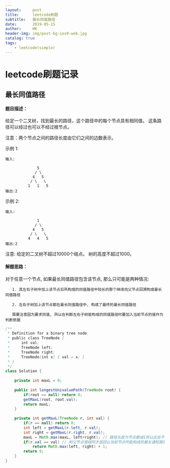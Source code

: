 ```yaml
---
layout:     post
title:      leetcode刷题
subtitle:   最长同值路径
date:       2019-05-15
author:     HK
header-img: img/post-bg-ios9-web.jpg
catalog: true
tags:
    - leetcode(simple)
---
```

# leetcode刷题记录
## 最长同值路径

#### 题目描述：
给定一个二叉树，找到最长的路径，这个路径中的每个节点具有相同值。 这条路径可以经过也可以不经过根节点。

注意：两个节点之间的路径长度由它们之间的边数表示。

示例 1:

    输入:

                  5
                 / \
                4   5
               / \   \
              1   1   5
    输出:2
示例 2:

    输入:

                  1
                 / \
                4   5
               / \   \
              4   4   5
    输出:2
注意: 给定的二叉树不超过10000个结点。 树的高度不超过1000。

#### 解题思路：
 对于任意一个节点, 如果最长同值路径包含该节点, 那么只可能是两种情况:
       
       1. 其左右子树中加上该节点后所构成的同值路径中较长的那个继续向父节点回溯构成最长同值路径
       
       2. 左右子树加上该节点都在最长同值路径中, 构成了最终的最长同值路径
       
       需要注意因为要求同值, 所以在判断左右子树能构成的同值路径时要加入当前节点的值作为判断依据
```java
/**
 * Definition for a binary tree node.
 * public class TreeNode {
 *     int val;
 *     TreeNode left;
 *     TreeNode right;
 *     TreeNode(int x) { val = x; }
 * }
 */
class Solution {
    
    private int maxL = 0;
    
    public int longestUnivaluePath(TreeNode root) {
        if(root == null) return 0;
        getMaxL(root, root.val);
        return maxL;
    }
    
    private int getMaxL(TreeNode r, int val) {
        if(r == null) return 0;
        int left = getMaxL(r.left, r.val);
        int right = getMaxL(r.right, r.val);
        maxL = Math.max(maxL, left+right); // 路径长度为节点数减1所以此处不加1
        if(r.val == val) // 和父节点值相同才返回以当前节点所能构成的最长通知路径长度, 否则返回0
            return Math.max(left, right) + 1;
        return 0;
    }
}
```
